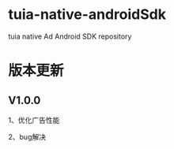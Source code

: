 # tuia-native-androidSdk
tuia native Ad Android SDK  repository

# 版本更新
## V1.0.0
1、优化广告性能

2、bug解决


